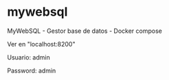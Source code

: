 # mywebsql
MyWebSQL - Gestor base de datos - Docker compose

Ver en "localhost:8200"

Usuario: admin

Password: admin
